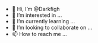 - 👋 Hi, I’m @Darkfigh
- 👀 I’m interested in ...
- 🌱 I’m currently learning ...
- 💞️ I’m looking to collaborate on ...
- 📫 How to reach me ...

<!---
Darkfigh/Darkfigh is a ✨ special ✨ repository because its `README.md` (this file) appears on your GitHub profile.
You can click the Preview link to take a look at your changes.
--->

